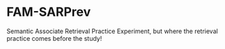 # FAM-SARPrev
Semantic Associate Retrieval Practice Experiment, but where the retrieval practice comes before the study!
